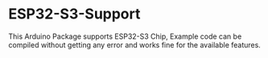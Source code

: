 # ESP32-S3-Support
 This Arduino Package supports ESP32-S3 Chip, Example code can be compiled without getting any error and works fine for the available features.
